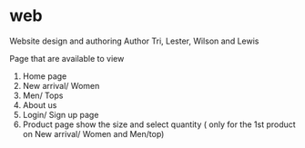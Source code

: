 # web
Website design and authoring
Author Tri, Lester, Wilson and Lewis

Page that are available to view
1. Home page <a href="homepage-template.html"> </a> 
2. New arrival/ Women
3. Men/ Tops
4. About us
5. Login/ Sign up page
6. Product page show the size and select quantity ( only for the 1st product on New arrival/ Women and Men/top)

